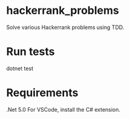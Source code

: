 # hackerrank_problems

Solve various Hackerrank problems using TDD.

# Run tests

dotnet test

# Requirements
.Net 5.0
For VSCode, install the C# extension.